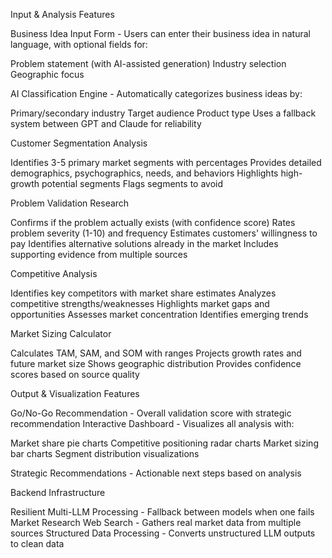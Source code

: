 Input & Analysis Features

Business Idea Input Form - Users can enter their business idea in natural language, with optional fields for:

Problem statement (with AI-assisted generation)
Industry selection
Geographic focus


AI Classification Engine - Automatically categorizes business ideas by:

Primary/secondary industry
Target audience
Product type
Uses a fallback system between GPT and Claude for reliability


Customer Segmentation Analysis

Identifies 3-5 primary market segments with percentages
Provides detailed demographics, psychographics, needs, and behaviors
Highlights high-growth potential segments
Flags segments to avoid


Problem Validation Research

Confirms if the problem actually exists (with confidence score)
Rates problem severity (1-10) and frequency
Estimates customers' willingness to pay
Identifies alternative solutions already in the market
Includes supporting evidence from multiple sources


Competitive Analysis

Identifies key competitors with market share estimates
Analyzes competitive strengths/weaknesses
Highlights market gaps and opportunities
Assesses market concentration
Identifies emerging trends


Market Sizing Calculator

Calculates TAM, SAM, and SOM with ranges
Projects growth rates and future market size
Shows geographic distribution
Provides confidence scores based on source quality



Output & Visualization Features

Go/No-Go Recommendation - Overall validation score with strategic recommendation
Interactive Dashboard - Visualizes all analysis with:

Market share pie charts
Competitive positioning radar charts
Market sizing bar charts
Segment distribution visualizations


Strategic Recommendations - Actionable next steps based on analysis

Backend Infrastructure

Resilient Multi-LLM Processing - Fallback between models when one fails
Market Research Web Search - Gathers real market data from multiple sources
Structured Data Processing - Converts unstructured LLM outputs to clean data


